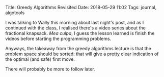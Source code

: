Title: Greedy Algorithms Revisited
Date: 2018-05-29 11:02
Tags: journal, algotools

I was talking to Wally this morning about last night's post, and as I continued
with the class, I realised there's a video series about the fractional knapsack.
*Mea culpa*, I guess the lesson learned is finish the videos before starting the
programming problems.

Anyways, the takeaway from the greedy algorithms lecture is that the problem
space should be sorted: that will give a pretty clear indication of the optimal
(and safe) first move.

There will probably be more to follow later.